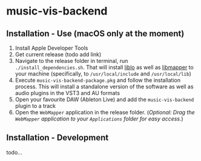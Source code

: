 # music-vis-backend

## Installation - Use (macOS only at the moment)
1. Install Apple Developer Tools
2. Get current release (todo add link)
3. Navigate to the release folder in terminal, run `./install_dependencies.sh`. That will install [liblo](http://liblo.sourceforge.net/) as well as [libmapper](https://libmapper.github.io/) to your machine (specifically, to `/usr/local/include` and `/usr/local/lib`)
4. Execute `music-vis-backend-package.pkg` and follow the installation process. This will install a standalone version of the software as well as audio plugins in the VST3 and AU formats
5. Open your favourite DAW (Ableton Live) and add the `music-vis-backend` plugin to a track
6. Open the `WebMapper` application in the release folder. (*Optional: Drag the `WebMapper` application to your `Applications` folder for easy access.*)

## Installation - Development
todo...
